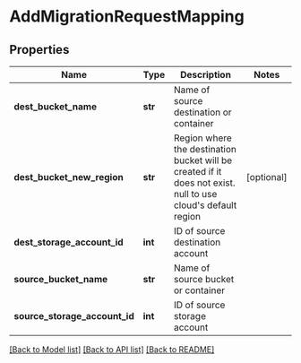 # AddMigrationRequestMapping

## Properties
Name | Type | Description | Notes
------------ | ------------- | ------------- | -------------
**dest_bucket_name** | **str** | Name of source destination or container | 
**dest_bucket_new_region** | **str** | Region where the destination bucket will be created if it does not exist. null to use cloud&#39;s default region | [optional] 
**dest_storage_account_id** | **int** | ID of source destination account | 
**source_bucket_name** | **str** | Name of source bucket or container | 
**source_storage_account_id** | **int** | ID of source storage account | 

[[Back to Model list]](../README.md#documentation-for-models) [[Back to API list]](../README.md#documentation-for-api-endpoints) [[Back to README]](../README.md)


